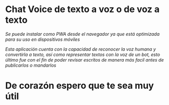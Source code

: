 # Chat Voice de texto a voz o de voz a texto

_Se puede instalar como PWA desde el navegador ya que está optimizada para su uso en dispositivos móviles_

_Esta aplicación cuenta con la capacidad de reconocer la voz humana y convertirla a texto, así como representar textos con la voz de un bot, esto último fue con el fin de poder revisar escritos de manera más facil antes de publicarlos o mandarlos_

# De corazón espero que te sea muy útil
